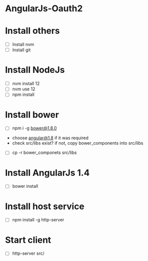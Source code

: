 # AngularJs-Oauth2
# Install others
- [ ] Install nvm
- [ ] Install git
# Install NodeJs
- [ ] nvm install 12
- [ ] nvm use 12
- [ ] npm install
# Install bower 
- [ ] npm i -g bower@1.8.0
* choose angular@1.8 if it was required
* check src/libs exist?
if not, copy bower_components into src/libs
- [ ] cp -r bower_componets src/libs
# Install AngularJs 1.4
- [ ] bower install
# Install host service  
- [ ] npm install -g http-server
# Start client
- [ ] http-server src/